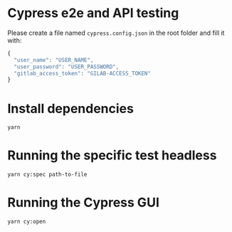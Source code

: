 # Cypress e2e and API testing

Please create a file named `cypress.config.json` in the root folder and fill it with:

```js
{
  "user_name": "USER_NAME",
  "user_password": "USER_PASSWORD",
  "gitlab_access_token": "GILAB-ACCESS_TOKEN"
}
```

# Install dependencies

`yarn`

# Running the specific test headless

`yarn cy:spec path-to-file` 

# Running the Cypress GUI

`yarn cy:open`